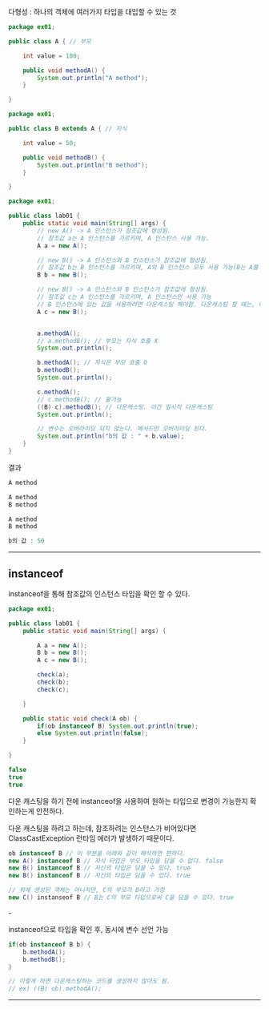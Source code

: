 다형성 : 하나의 객체에 여러가지 타입을 대입할 수 있는 것

```java
package ex01;

public class A { // 부모

    int value = 100;

    public void methodA() {
        System.out.println("A method");
    }

}

```

```java
package ex01;

public class B extends A { // 자식

    int value = 50;

    public void methodB() {
        System.out.println("B method");
    }

}

```

```java
package ex01;

public class lab01 {
    public static void main(String[] args) {
        // new A() -> A 인스턴스가 참조값에 형성됨.
        // 참조값 a는 A 인스턴스를 가르키며, A 인스턴스 사용 가능.
        A a = new A();

        // new B() -> A 인스턴스와 B 인스턴스가 참조값에 형성됨.
        // 참조값 b는 B 인스턴스를 가르키며, A와 B 인스턴스 모두 사용 가능(B는 A를 상속하기 때문).
        B b = new B();

        // new B() -> A 인스턴스와 B 인스턴스가 참조값에 형성됨.
        // 참조값 c는 A 인스턴스를 가르키며, A 인스턴스만 사용 가능
        // B 인스턴스에 있는 값을 사용하려면 다운캐스팅 해야함. 다운캐스팅 할 때는, 메모리에 다운캐스팅 대상이 있는지 꼭 확인해야한다.
        A c = new B();


        a.methodA();
        // a.methodB(); // 부모는 자식 호출 X
        System.out.println();

        b.methodA(); // 자식은 부모 호출 O
        b.methodB();
        System.out.println();

        c.methodA();
        // c.methodB(); // 불가능
        ((B) c).methodB(); // 다운캐스팅. 이건 일시적 다운캐스팅
        System.out.println();

        // 변수는 오버라이딩 되지 않는다. 메서드만 오버라이딩 된다.
        System.out.println("b의 값 : " + b.value);
    }
}

```

결과
```java
A method

A method
B method

A method
B method

b의 값 : 50
```

---

## instanceof

instanceof을 통해 참조값의 인스턴스 타입을 확인 할 수 있다.

```java
package ex01;

public class lab01 {
    public static void main(String[] args) {

        A a = new A();
        B b = new B();
        A c = new B();

        check(a);
        check(b);
        check(c);

    }

    public static void check(A ob) {
        if(ob instanceof B) System.out.println(true);
        else System.out.println(false);
    }

}

```

```java
false
true
true
```

다운 캐스팅을 하기 전에 instanceof을 사용하여 원하는 타입으로 변경이 가능한지 확인하는게 안전하다.
&nbsp;


다운 캐스팅을 하려고 하는데, 참조하려는 인스턴스가 비어있다면 ClassCastException 런타임 에러가 발생하기 때문이다.
&nbsp;

```java
ob instanceof B // 이 부분을 아래와 같이 해석하면 편하다.
new A() instanceof B // 자식 타입은 부모 타입을 담을 수 없다. false
new B() instanceof B // 자신의 타입은 담을 수 있다. true
new B() instanceof B // 자신의 타입은 담을 수 있다. true

// 위에 생성된 객체는 아니지만, C의 부모가 B라고 가정
new C() instanseof B // B는 C의 부모 타입으로써 C을 담을 수 있다. true
```

\-

instanceof으로 타입을 확인 후, 동시에 변수 선언 가능
```java
if(ob instanceof B b) {
    b.methodA();
    b.methodB();
}

// 이렇게 하면 다운캐스팅하는 코드를 생성하지 않아도 됨.
// ex) ((B) ob).methodA();
```

---

